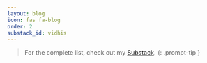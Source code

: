 ```yaml
---
layout: blog
icon: fas fa-blog
order: 2
substack_id: vidhis
---
```


> For the complete list, check out my [Substack](https://vidhis.substack.com/).
{: .prompt-tip }
